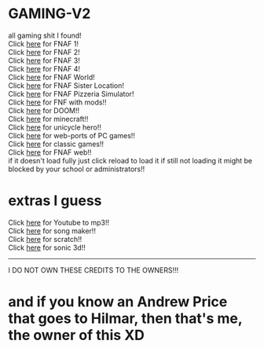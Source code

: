 # GAMING-V2
all gaming shit I found!<br>
Click [here](https://irv77.github.io/hd_fnaf/1/) for FNAF 1!<br>
Click [here](https://irv77.github.io/hd_fnaf/2/) for FNAF 2!<br>
Click [here](https://irv77.github.io/hd_fnaf/3/) for FNAF 3!<br>
Click [here](https://irv77.github.io/hd_fnaf/4/) for FNAF 4!<br>
Click [here](https://irv77.github.io/hd_fnaf/w/) for FNAF World!<br>
Click [here](https://irv77.github.io/hd_fnaf/sl/) for FNAF Sister Location!<br>
Click [here](https://irv77.github.io/hd_fnaf/ps/) for FNAF Pizzeria Simulator!<br>
Click [here](https://realdunkin.github.io/fnfmegapack-html5/release/) for FNF with mods!!<br>
Click [here](https://thedoggybrad.github.io/doom_on_js-dos/) for DOOM!!<br>
Click [here](https://eaglercraft-unblocked.neocities.org/) for minecraft!!<br>
Click [here](https://unicyclehero.github.io/) for unicycle hero!!<br>
Click [here](https://github.com/genizy/web-port) for web-ports of PC games!!<br>
Click [here](https://archive.org/details/internetarcade) for classic games!!<br>
Click [here](https://dorukyum.github.io/FNAF-Web/) for FNAF web!!<br>
if it doesn't load fully just click reload to load it if still not loading it might be blocked by your school or administrators!!<br>

# extras I guess
Click [here](https://cnvmp3.com/v43) for Youtube to mp3!!<br>
Click [here](https://ultraabox.github.io/) for song maker!!<br>
Click [here](https://scratch.mit.edu/) for scratch!!<br>
Click [here](https://vinmannie.github.io/srb2web/) for sonic 3d!!<br>
 
 
 <hr>

I DO NOT OWN THESE CREDITS TO THE OWNERS!!!<br>
<h1>and if you know an Andrew Price that goes to Hilmar, then that's me, the owner of this XD</h1>

